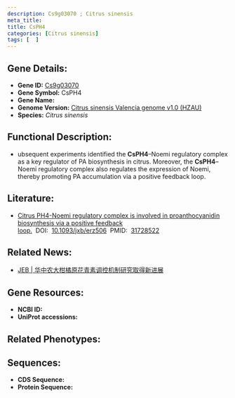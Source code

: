 ```yaml
---
description: Cs9g03070 ; Citrus sinensis
meta_title:
title: CsPH4
categories: [Citrus sinensis]
tags: [  ]
---
```


## Gene Details:
- **Gene ID:**	[Cs9g03070]()
- **Gene Symbol:** CsPH4
- **Gene Name:** 
- **Genome Version:** [Citrus sinensis Valencia genome v1.0 (HZAU)]()
- **Species:** *Citrus sinensis*

## Functional Description:
   - ubsequent experiments identified the **CsPH4**–Noemi regulatory complex as a key regulator of PA biosynthesis in citrus. Moreover, the **CsPH4**–Noemi regulatory complex also regulates the expression of Noemi, thereby promoting PA accumulation via a positive feedback loop. 

## Literature:
   - [Citrus PH4-Noemi regulatory complex is involved in proanthocyanidin biosynthesis via a positive feedback loop.]( https://academic.oup.com/jxb/article/71/4/1306/5625977)&nbsp;&nbsp;DOI:&nbsp;&nbsp;[10.1093/jxb/erz506](https://academic.oup.com/jxb/article/71/4/1306/5625977)&nbsp;&nbsp;PMID:&nbsp;&nbsp;[31728522](https://pubmed.ncbi.nlm.nih.gov/31728522/)

## Related News:
   - [JEB | 华中农大柑橘原花青素调控机制研究取得新进展](https://mp.weixin.qq.com/s?__biz=Mzg3MDEwNDEyMg==&mid=2247486409&idx=4&sn=f528d554f9f77bc9e5095c212a6ad5be&chksm=ce93a69cf9e42f8a8bc6699fb783aa5bb9cc0b3f45e2e2e950ecd0ededef2f4589d9f0f12a23&scene=27#wechat_redirect)

## Gene Resources:
- **NCBI ID:** [](https://www.ncbi.nlm.nih.gov/gene/?term=)
- **UniProt accessions:** [](https://www.uniprot.org/uniprotkb//entry)

## Related Phenotypes:


## Sequences:
- **CDS Sequence:**
- **Protein Sequence:**
